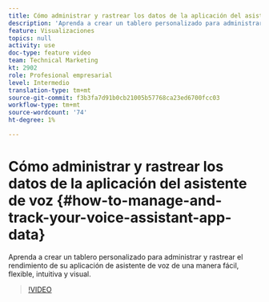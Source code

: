 ```yaml
---
title: Cómo administrar y rastrear los datos de la aplicación del asistente de voz
description: 'Aprenda a crear un tablero personalizado para administrar y rastrear el rendimiento de su aplicación de asistente de voz de una manera fácil, flexible, intuitiva y visual. '
feature: Visualizaciones
topics: null
activity: use
doc-type: feature video
team: Technical Marketing
kt: 2902
role: Profesional empresarial
level: Intermedio
translation-type: tm+mt
source-git-commit: f3b3fa7d91b0cb21005b57768ca23ed6700fcc03
workflow-type: tm+mt
source-wordcount: '74'
ht-degree: 1%

---
```



# Cómo administrar y rastrear los datos de la aplicación del asistente de voz {#how-to-manage-and-track-your-voice-assistant-app-data}

Aprenda a crear un tablero personalizado para administrar y rastrear el rendimiento de su aplicación de asistente de voz de una manera fácil, flexible, intuitiva y visual.

>[!VIDEO](https://video.tv.adobe.com/v/27224/?quality=9)
